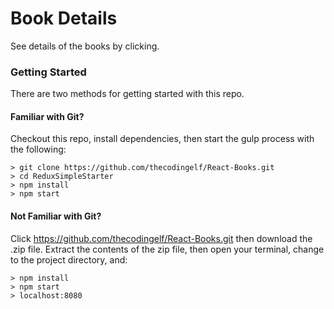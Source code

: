 # Book Details

See details of the books by clicking.

### Getting Started

There are two methods for getting started with this repo.

#### Familiar with Git?
Checkout this repo, install dependencies, then start the gulp process with the following:

```
> git clone https://github.com/thecodingelf/React-Books.git
> cd ReduxSimpleStarter
> npm install
> npm start
```

#### Not Familiar with Git?
Click https://github.com/thecodingelf/React-Books.git then download the .zip file.  Extract the contents of the zip file, then open your terminal, change to the project directory, and:

```
> npm install
> npm start
> localhost:8080
```
